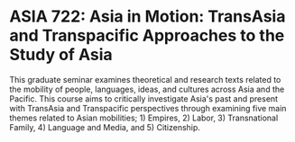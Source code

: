 # ASIA 722: Asia in Motion: TransAsia and Transpacific Approaches to the Study of Asia

This graduate seminar examines theoretical and research texts related to the mobility of people, languages, ideas, and cultures across Asia and the Pacific. This course aims to critically investigate Asia's past and present with TransAsia and Transpacific perspectives through examining five main themes related to Asian mobilities; 1) Empires, 2) Labor, 3) Transnational Family, 4) Language and Media, and 5) Citizenship.